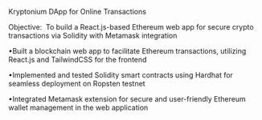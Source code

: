 Kryptonium DApp for Online Transactions  

Objective:  To build a React.js-based Ethereum web app for secure crypto transactions via Solidity with Metamask integration  

•Built a blockchain web app to facilitate Ethereum transactions, utilizing React.js and TailwindCSS for the frontend  

•Implemented and tested Solidity smart contracts using Hardhat for seamless deployment on Ropsten testnet  

•Integrated Metamask extension for secure and user-friendly Ethereum wallet management in the web application
 
 
